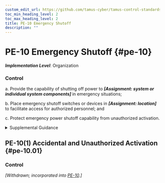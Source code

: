 ```yaml
---
custom_edit_url: https://github.com/tamus-cyber/tamus-control-standards/tree/main/content/tamus.edu/TAMUS_profile.yaml
toc_min_heading_level: 2
toc_max_heading_level: 2
title: PE-10 Emergency Shutoff
description: ""
---
```


# PE-10 Emergency Shutoff {#pe-10}

_**Implementation Level**_: Organization

### Control



a. Provide the capability of shutting off power to <strong title="pe-10_odp.01"> <em>[Assignment: system or individual system components]</em> </strong> in emergency situations;

b. Place emergency shutoff switches or devices in <strong title="pe-10_odp.02"> <em>[Assignment: location]</em> </strong> to facilitate access for authorized personnel; and

c. Protect emergency power shutoff capability from unauthorized activation.


<details><summary>Supplemental Guidance</summary>Emergency power shutoff primarily applies to organizational facilities that contain concentrations of system resources, including data centers, mainframe computer rooms, server rooms, and areas with computer-controlled machinery.</details>


## PE-10(1) Accidental and Unauthorized Activation {#pe-10.01}

### Control

<em>[Withdrawn; incorporated into [PE-10](/catalog/pe/pe-10).]</em>

